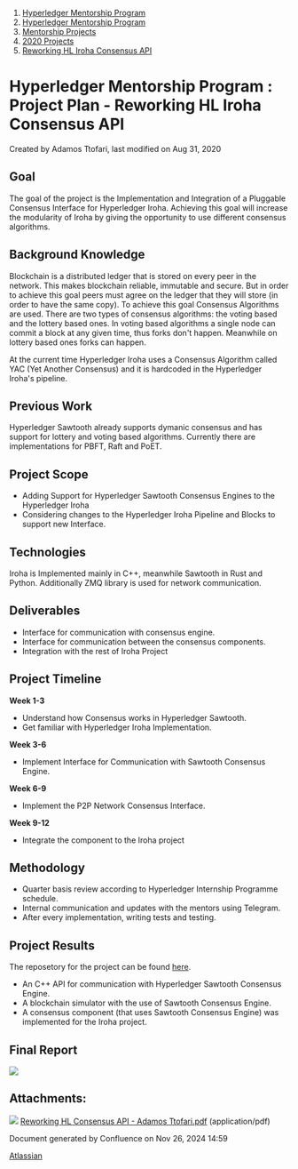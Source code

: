 1. [Hyperledger Mentorship Program](index.html)
2. [Hyperledger Mentorship Program](Hyperledger-Mentorship-Program_21954571.html)
3. [Mentorship Projects](Mentorship-Projects_21954604.html)
4. [2020 Projects](2020-Projects_21963347.html)
5. [Reworking HL Iroha Consensus API](Reworking-HL-Iroha-Consensus-API_21956241.html)

# Hyperledger Mentorship Program : Project Plan - Reworking HL Iroha Consensus API

Created by Adamos Ttofari, last modified on Aug 31, 2020

## Goal

The goal of the project is the Implementation and Integration of a Pluggable Consensus Interface for Hyperledger Iroha. Achieving this goal will increase the modularity of Iroha by giving the opportunity to use different consensus algorithms.

## Background Knowledge

Blockchain is a distributed ledger that is stored on every peer in the network. This makes blockchain reliable, immutable and secure. But in order to achieve this goal peers must agree on the ledger that they will store (in order to have the same copy). To achieve this goal Consensus Algorithms are used. There are two types of consensus algorithms: the voting based and the lottery based ones. In voting based algorithms a single node can commit a block at any given time, thus forks don't happen. Meanwhile on lottery based ones forks can happen. 

At the current time Hyperledger Iroha uses a Consensus Algorithm called YAC (Yet Another Consensus) and it is hardcoded in the Hyperledger Iroha's pipeline.

## Previous Work

Hyperledger Sawtooth already supports dymanic consensus and has support for lottery and voting based algorithms. Currently there are implementations for PBFT, Raft and PoET.

## Project Scope

- Adding Support for Hyperledger Sawtooth Consensus Engines to the Hyperledger Iroha
- Considering changes to the Hyperledger Iroha Pipeline and Blocks to support new Interface.

## Technologies

Iroha is Implemented mainly in C++, meanwhile Sawtooth in Rust and Python. Additionally ZMQ library is used for network communication.

## Deliverables

- Interface for communication with consensus engine.
- Interface for communication between the consensus components.
- Integration with the rest of Iroha Project

## Project Timeline

**Week 1-3**

- Understand how Consensus works in Hyperledger Sawtooth.
- Get familiar with Hyperledger Iroha Implementation.

**Week 3-6**

- Implement Interface for Communication with Sawtooth Consensus Engine.

**Week 6-9**

- Implement the P2P Network Consensus Interface.

**Week 9-12**

- Integrate the component to the Iroha project

## Methodology

- Quarter basis review according to Hyperledger Internship Programme schedule.
- Internal communication and updates with the mentors using Telegram.
- After every implementation, writing tests and testing.

## Project Results

The reposetory for the project can be found [here](https://github.com/adamos2468/iroha).

- An C++ API for communication with Hyperledger Sawtooth Consensus Engine.
- A blockchain simulator with the use of Sawtooth Consensus Engine.
- A consensus component (that uses Sawtooth Consensus Engine) was implemented for the Iroha project.

## Final Report

[![](attachments/thumbnails/21956448/21963988)](attachments/21956448/21963988.pdf)

## Attachments:

![](images/icons/bullet_blue.gif) [Reworking HL Consensus API - Adamos Ttofari.pdf](attachments/21956448/21963988.pdf) (application/pdf)

Document generated by Confluence on Nov 26, 2024 14:59

[Atlassian](http://www.atlassian.com/)
